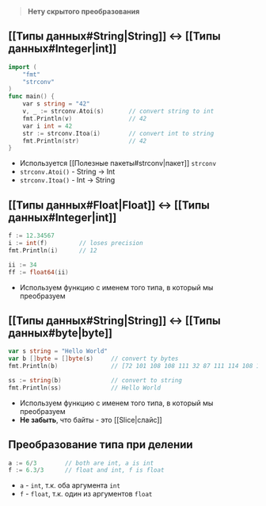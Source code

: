 > **Нету скрытого преобразования**

## [[Типы данных#String|String]] <-> [[Типы данных#Integer|int]]

```go
import (
    "fmt"
    "strconv"
)
func main() {
    var s string = "42"
    v, _ := strconv.Atoi(s)       // convert string to int
    fmt.Println(v)                // 42
    var i int = 42
    str := strconv.Itoa(i)        // convert int to string
    fmt.Println(str)              // 42
}
```
- Используется [[Полезные пакеты#strconv|пакет]] `strconv`
- `strconv.Atoi()` - String -> Int
- `strconv.Itoa()` -  Int -> String

## [[Типы данных#Float|Float]] <-> [[Типы данных#Integer|int]]

```go
f := 12.34567
i := int(f)         // loses precision
fmt.Println(i)      // 12

ii := 34
ff := float64(ii)
```
- Используем функцию с именем того типа, в который мы преобразуем

## [[Типы данных#String|String]]  <-> [[Типы данных#byte|byte]]

```go
var s string = "Hello World"
var b []byte = []byte(s)     // convert ty bytes
fmt.Println(b)               // [72 101 108 108 111 32 87 111 114 108 100]

ss := string(b)              // convert to string
fmt.Println(ss)              // Hello World
```
- Используем функцию с именем того типа, в который мы преобразуем
- **Не забыть**, что байты - это [[Slice|слайс]]

## Преобразование типа при делении

```go
a := 6/3        // both are int, a is int
f := 6.3/3      // float and int, f is float
```
- `a` - `int`, т.к. оба аргумента `int`
- `f` - `float`, т.к. один из аргументов `float`